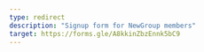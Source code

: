 ```yaml
---
type: redirect
description: "Signup form for NewGroup members"
target: https://forms.gle/A8kkinZbzEnnk5bC9
---
```

